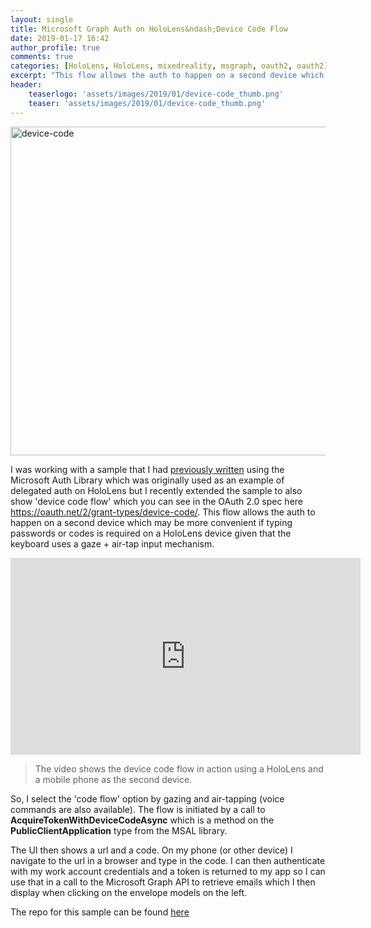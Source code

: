 ```yaml
---
layout: single
title: Microsoft Graph Auth on HoloLens&ndash;Device Code Flow
date: 2019-01-17 16:42
author_profile: true
comments: true
categories: [HoloLens, HoloLens, mixedreality, msgraph, oauth2, oauth2]
excerpt: "This flow allows the auth to happen on a second device which may be more convenient if typing passwords or codes is required on a HoloLens device given that the keyboard uses a gaze + air-tap input mechanism..."
header:
    teaserlogo: 'assets/images/2019/01/device-code_thumb.png'
    teaser: 'assets/images/2019/01/device-code_thumb.png'
---
```

<a href="{{ site.baseurl }}/assets/images/2019/01/device-code.png"><img style="display: inline; background-image: none;" title="device-code" src="{{ site.baseurl }}/assets/images/2019/01/device-code_thumb.png" alt="device-code" width="670" height="526" border="0" /></a>

I was working with a sample that I had <a href="https://peted.azurewebsites.net/microsoft-graph-auth-on-hololens/" target="_blank" rel="noopener">previously written</a> using the Microsoft Auth Library which was originally used as an example of delegated auth on HoloLens but I recently extended the sample to also show 'device code flow' which you can see in the OAuth 2.0 spec here <a title="https://oauth.net/2/grant-types/device-code/" href="https://oauth.net/2/grant-types/device-code/">https://oauth.net/2/grant-types/device-code/</a>. This flow allows the auth to happen on a second device which may be more convenient if typing passwords or codes is required on a HoloLens device given that the keyboard uses a gaze + air-tap input mechanism.

<iframe src="https://www.youtube.com/embed/pKO8AxSIyGw" width="560" height="315" frameborder="0" allowfullscreen="allowfullscreen"></iframe>
<blockquote>The video shows the device code flow in action using a HoloLens and a mobile phone as the second device.</blockquote>
So, I select the 'code flow' option by gazing and air-tapping (voice commands are also available). The flow is initiated by a call to <strong>AcquireTokenWithDeviceCodeAsync</strong> which is a method on the <strong>PublicClientApplication</strong> type from the MSAL library.

<script src="https://gist.github.com/peted70/9819e7cadd1d76eb1e8341c434e137eb.js"></script>

The UI then shows a url and a code. On my phone (or other device) I navigate to the url in a browser and type in the code. I can then authenticate with my work account credentials and a token is returned to my app so I can use that in a call to the Microsoft Graph API to retrieve emails which I then display when clicking on the envelope models on the left.

The repo for this sample can be found <a href="https://github.com/peted70/msal-hololens" target="_blank" rel="noopener">here</a>
